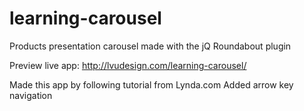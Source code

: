 # learning-carousel
Products presentation carousel made with the jQ Roundabout plugin

Preview live app:
http://lvudesign.com/learning-carousel/

Made this app by following tutorial from Lynda.com
Added arrow key navigation

